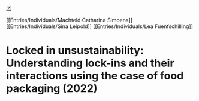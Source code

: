 [🇿](zotero://select/library/items/4467NZFU)

[[Entries/Individuals/Machteld Catharina Simoens]] [[Entries/Individuals/Sina Leipold]] [[Entries/Individuals/Lea Fuenfschilling]] 
# Locked in unsustainability: Understanding lock-ins and their interactions using the case of food packaging (2022)

